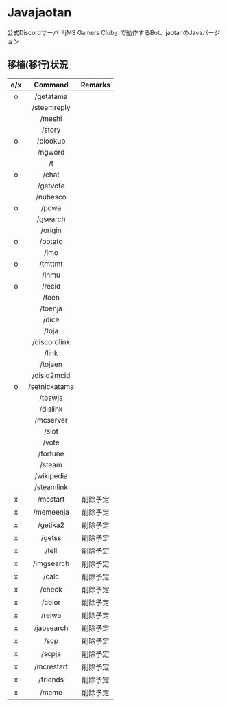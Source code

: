 # Javajaotan
公式Discordサーバ「jMS Gamers Club」で動作するBot、jaotanのJavaバージョン

## 移植(移行)状況

|o/x|Command|Remarks|
|:-:|:-:|:-:|
|o|/getatama||
||/steamreply||
||/meshi||
||/story||
|o|/blookup||
||/ngword||
||/t||
|o|/chat||
||/getvote||
||/nubesco||
|o|/powa||
||/gsearch||
||/origin||
|o|/potato||
||/imo||
|o|/tmttmt||
||/inmu||
|o|/recid||
||/toen||
||/toenja||
||/dice||
||/toja||
||/discordlink||
||/link||
||/tojaen||
||/disid2mcid||
|o|/setnickatama||
||/toswja||
||/dislink||
||/mcserver||
||/slot||
||/vote||
||/fortune||
||/steam||
||/wikipedia||
||/steamlink||
|x|/mcstart|削除予定|
|x|/memeenja|削除予定|
|x|/getika2|削除予定|
|x|/getss|削除予定|
|x|/tell|削除予定|
|x|/imgsearch|削除予定|
|x|/calc|削除予定|
|x|/check|削除予定|
|x|/color|削除予定|
|x|/reiwa|削除予定|
|x|/jaosearch|削除予定|
|x|/scp|削除予定|
|x|/scpja|削除予定|
|x|/mcrestart|削除予定|
|x|/friends|削除予定|
|x|/meme|削除予定|